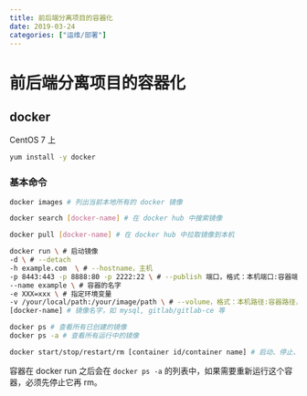 ```yaml
---
title: 前后端分离项目的容器化
date: 2019-03-24
categories: ["运维/部署"]
---
```


# 前后端分离项目的容器化

## docker

CentOS 7 上

```bash
yum install -y docker
```

### 基本命令

```bash
docker images # 列出当前本地所有的 docker 镜像
```

```bash
docker search [docker-name] # 在 docker hub 中搜索镜像
```

```bash
docker pull [docker-name] # 在 docker hub 中拉取镜像到本机
```

```bash
docker run \ # 启动镜像
-d \ # --detach
-h example.com  \ # --hostname，主机
-p 8443:443 -p 8888:80 -p 2222:22 \ # --publish 端口，格式：本机端口:容器端口，将容器端口映射到本机端口
--name example \ # 容器的名字
-e XXX=xxx \ # 指定环境变量
-v /your/local/path:/your/image/path \ # --volume，格式：本机路径:容器路径，挂载卷，可以使本机的目录和容器中的目录互通、同步，可以用于持久化容器数据
[docker-name] # 镜像名字，如 mysql, gitlab/gitlab-ce 等
```

```bash
docker ps # 查看所有已创建的镜像
docker ps -a # 查看所有运行中的镜像
```

```bash
docker start/stop/restart/rm [container id/container name] # 启动、停止、重启、删除某个容器，可以使用容器 id 或者容器名
```

容器在 docker run 之后会在 `docker ps -a` 的列表中，如果需要重新运行这个容器，必须先停止它再 rm。
